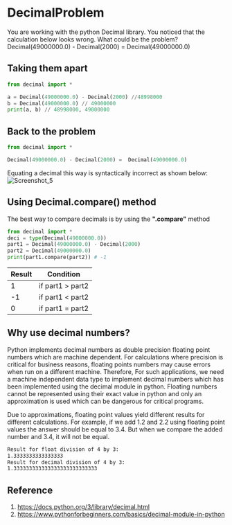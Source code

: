 # DecimalProblem
You are working with the python Decimal library. You noticed that the calculation below looks wrong. What could be the problem? ﻿ ﻿Decimal(49000000.0) - Decimal(2000) = Decimal(49000000.0)

## Taking them apart
```python
from decimal import *

a = Decimal(49000000.0) - Decimal(2000) //48998000 
b = Decimal(49000000.0) // 49000000
print(a, b) // 48998000, 49000000 


```



## Back to the problem
```python
from decimal import *

Decimal(49000000.0) - Decimal(2000) =  Decimal(49000000.0)

```

Equating a decimal this way is syntactically incorrect as shown below:
![Screenshot_5](https://user-images.githubusercontent.com/32282934/149671013-53098f2d-0062-4c35-baef-4552ea272e2d.png)




## Using Decimal.compare() method
The best way to compare decimals is by using the <b>".compare"</b> method 

```python
from decimal import *
deci = type(Decimal(49000000.0))
part1 = Decimal(49000000.0) - Decimal(2000)
part2 = Decimal(49000000.0) 
print(part1.compare(part2)) # -1

```


| Result             | Condition   |
| -------------------| ------------|
| 1  | if part1 > part2 |
| -1 | if part1 < part2 |
| 0 | if part1 = part2 |



## Why use decimal numbers?
Python implements decimal numbers as double precision floating point numbers which are machine dependent. For calculations where precision is critical for business reasons, floating points numbers may cause errors when run on a different machine. Therefore, For such applications, we need a machine independent data type to implement decimal numbers which has been implemented using the decimal module in python. Floating numbers cannot be represented using their exact value in python and only an approximation is used which can be dangerous for critical programs.

Due to approximations, floating point values yield different results for different calculations. For example, if we add 1.2 and 2.2 using floating point values the answer should be equal to 3.4. But when we compare the added number and 3.4, it will not be equal. 


```html
Result for float division of 4 by 3:
1.3333333333333333
Result for decimal division of 4 by 3:
1.333333333333333333333333333
```


## Reference
1. https://docs.python.org/3/library/decimal.html
2. https://www.pythonforbeginners.com/basics/decimal-module-in-python
